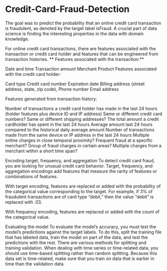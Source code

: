 # Credit-Card-Fraud-Detection

The goal was to predict the probability that an online credit card transaction is fraudulent, as denoted by the target label isFraud. A crucial part of data science is finding the interesting properties in the data with domain knowledge. 

For online credit card transactions, there are features associated with the transaction or credit card holder and features that can be engineered from transaction histories. 
**
Features associated with the transaction:** 

Date and time
Transaction amount
Merchant
Product
Features associated with the credit card holder:

Card type
Credit card number 
Expiration date
Billing address (street address, state, zip code), 
Phone number 
Email address

Features generated from transaction history:

Number of transactions a credit card holder has made in the last 24 hours (holder features plus device ID and IP address) 
Same or different credit card numbers?
Same or different shipping addresses? 
The total amount a credit cardholder has spent in the last 24 hours
Average amount last 24 hours compared to the historical daily average amount
Number of transactions made from the same device or IP address in the last 24 hours
Multiple online charges in close temporal proximity?
Frequent fraud at a specific merchant?
Group of fraud charges in certain areas?
Multiple charges from a merchant within a short time span?

Encoding target, frequency, and aggregation
To detect credit card fraud, you are looking for unusual credit card behavior. Target, frequency, and aggregation encodings add features that measure the rarity of features or combinations of features. 

With target encoding, features are replaced or added with the probability of the categorical value corresponding to the target. For example, if 3% of fraudulent transactions are of card type “debit,” then the value “debit” is replaced with .03.  

With frequency encoding, features are replaced or added with the count of the categorical value.

Evaluating the model 
To evaluate the model’s accuracy, you must test the model’s predictions against the target labels. To do this, split the training file that has labeled data, train the model on part of the data, and test the predictions with the rest. There are various methods for splitting and training validation. When dealing with time series or time-related data, you should use time-based splitting rather than random splitting. Because this data set is time-related, make sure that you train on data that is earlier in time than the validation data.  
